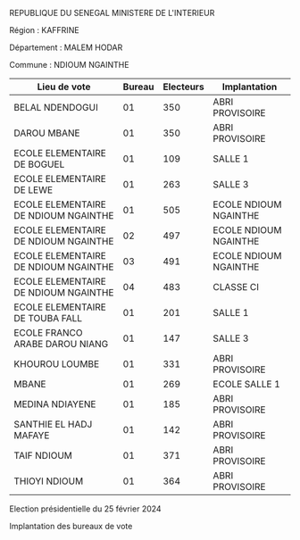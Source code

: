 REPUBLIQUE DU SENEGAL MINISTERE DE L'INTERIEUR

Région : KAFFRINE

Département : MALEM HODAR

Commune : NDIOUM NGAINTHE

| Lieu de vote | Bureau | Electeurs | Implantation |
| - | - | - | - |
| BELAL NDENDOGUI | 01 | 350 | ABRI PROVISOIRE |
| DAROU MBANE | 01 | 350 | ABRI PROVISOIRE |
| ECOLE ELEMENTAIRE DE BOGUEL | 01 | 109 | SALLE 1 |
| ECOLE ELEMENTAIRE DE LEWE | 01 | 263 | SALLE 3 |
| ECOLE ELEMENTAIRE DE NDIOUM NGAINTHE | 01 | 505 | ECOLE NDIOUM NGAINTHE |
| ECOLE ELEMENTAIRE DE NDIOUM NGAINTHE | 02 | 497 | ECOLE NDIOUM NGAINTHE |
| ECOLE ELEMENTAIRE DE NDIOUM NGAINTHE | 03 | 491 | ECOLE NDIOUM NGAINTHE |
| ECOLE ELEMENTAIRE DE NDIOUM NGAINTHE | 04 | 483 | CLASSE CI |
| ECOLE ELEMENTAIRE DE TOUBA FALL | 01 | 201 | SALLE 1 |
| ECOLE FRANCO ARABE DAROU NIANG | 01 | 147 | SALLE 3 |
| KHOUROU LOUMBE | 01 | 331 | ABRI PROVISOIRE |
| MBANE | 01 | 269 | ECOLE SALLE 1 |
| MEDINA NDIAYENE | 01 | 185 | ABRI PROVISOIRE |
| SANTHIE EL HADJ MAFAYE | 01 | 142 | ABRI PROVISOIRE |
| TAIF NDIOUM | 01 | 371 | ABRI PROVISOIRE |
| THIOYI NDIOUM | 01 | 364 | ABRI PROVISOIRE |

<!-- PageNumber="6/8" -->

Election présidentielle du 25 février 2024

Implantation des bureaux de vote
